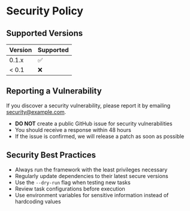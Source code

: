 # Security Policy

## Supported Versions

| Version | Supported          |
| ------- | ------------------ |
| 0.1.x   | :white_check_mark: |
| < 0.1   | :x:                |

## Reporting a Vulnerability

If you discover a security vulnerability, please report it by emailing security@example.com.

- **DO NOT** create a public GitHub issue for security vulnerabilities
- You should receive a response within 48 hours
- If the issue is confirmed, we will release a patch as soon as possible

## Security Best Practices

- Always run the framework with the least privileges necessary
- Regularly update dependencies to their latest secure versions
- Use the `--dry-run` flag when testing new tasks
- Review task configurations before execution
- Use environment variables for sensitive information instead of hardcoding values
